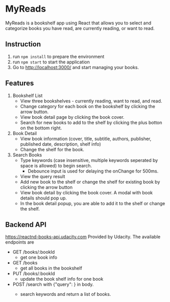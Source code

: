 # MyReads
 
MyReads is a bookshelf app using React that allows you to select and categorize books you have read, are currently reading, or want to read. 

## Instruction
1. run `npm install` to prepare the environment
2. run `npm start` to start the application
3. Go to [http://localhost:3000/](http://localhost:3000/) and start managing your books.


## Features
1. Bookshelf List
   - View three bookshelves - currently reading, want to read, and read.
   - Change category for each book on the bookshelf by clicking the arrow button.
   - View book detail page by clicking the book cover.
   - Search for new books to add to the shelf by clicking the plus botton on the bottom right.
2. Book Detail
   - View book information (cover, title, subtitle, authors, publisher, published date, description, shelf info)
   - Change the shelf for the book.
3. Search Books
   - Type keywords (case insensitive, multiple keywords seperated by space is allowed) to begin search. 
     - Debounce input is used for delaying the onChange for 500ms.
   - View the query result
   - Add new book to the shelf or change the shelf for existing book by clicking the arrow button
   - View book detail by clicking the book cover. A modal with book details should pop up.
   - In the book detail popup, you are able to add it to the shelf or change the shelf.


## Backend API
https://reactnd-books-api.udacity.com Provided by Udacity. The available endpoints are
- GET /books/:bookId
  - get one book info
- GET /books
  - get all books in the bookshelf
- PUT /books/:bookId
  - update the book shelf info for one book
- POST /search with {"query": <query string>} in body.
  - search keywords and return a list of books.
 
